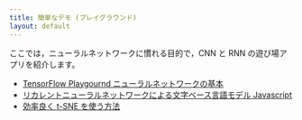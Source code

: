 ```yaml
---
title: 簡単なデモ (プレイグラウンド)
layout: default
---
```


ここでは，ニューラルネットワークに慣れる目的で，CNN と RNN の遊び場アプリを紹介します。

- [TensorFlow Playgournd ニューラルネットワークの基本](/tensorflow-playground)
- [リカレントニューラルネットワークによる文字ベース言語モデル Javascript](https://komazawa-deep-learning.github.io/character_demo.html)
- [効率良く t-SNE を使う方法](/misread-tsne/public/index.html)
